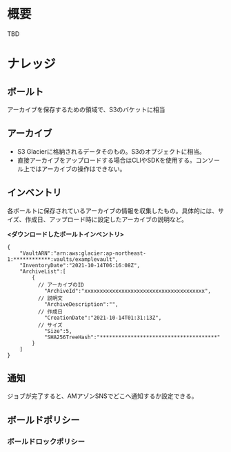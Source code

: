 # 概要
TBD

# ナレッジ
## ボールト
アーカイブを保存するための領域で、S3のバケットに相当

## アーカイブ
- S3 Glacierに格納されるデータそのもの。S3のオブジェクトに相当。
- 直接アーカイブをアップロードする場合はCLIやSDKを使用する。コンソール上ではアーカイブの操作はできない。

## インベントリ
各ボールトに保存されているアーカイブの情報を収集したもの。具体的には、サイズ、作成日、アップロード時に設定したアーカイブの説明など。  


**<ダウンロードしたボールトインベントリ>**
```
{
    "VaultARN":"arn:aws:glacier:ap-northeast-1:************:vaults/examplevault",
    "InventoryDate":"2021-10-14T06:16:08Z",
    "ArchiveList":[
        {
　　　　　　// アーカイブのID
            "ArchiveId":"xxxxxxxxxxxxxxxxxxxxxxxxxxxxxxxxxxxxxxx",
　　　　　　// 説明文
            "ArchiveDescription":"",
　　　　　　// 作成日
            "CreationDate":"2021-10-14T01:31:13Z",
　　　　　　// サイズ
            "Size":5,
            "SHA256TreeHash":"**************************************"
        }
    ]
}
```

## 通知
ジョブが完了すると、AMアゾンSNSでどこへ通知するか設定できる。


## ボールドポリシー
### ボールドロックポリシー

